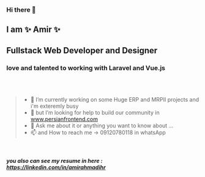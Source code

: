 ### Hi there 👋
## I am ✨ Amir ✨

## Fullstack Web Developer and Designer 
### love and talented to working with Laravel and Vue.js
<br/>
<br/>

> - 🔭 I’m currently working on some Huge ERP and MRPII projects and i'm exteremly busy
> - 🤔 but I’m looking for help to build our community in www.persianfrontend.com
> - 💬 Ask me about it or anything you want to know about ...
> - 📫 and How to reach me -> 09120780118 in whatsApp

<br/>


##### you also can see my resume in here : https://linkedin.com/in/amirahmadihr

